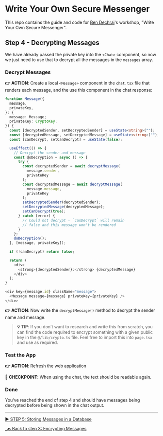 # Write Your Own Secure Messenger

This repo contains the guide and code for [Ben Dechrai][ben-twitter]'s workshop, "Write Your Own Secure Messenger".

## Step 4 - Decrypting Messages

We have already passed the private key into the `<Chat>` component, so now we just need to use that to decrypt all the messages in the `messages` array.

### Decrypt Messages

**👉 ACTION**: Create a local `<Message>` component in the `chat.tsx` file that renders each message, and the use this component in the chat response:

```ts
function Message({
  message,
  privateKey,
}: {
  message: Message;
  privateKey: CryptoKey;
}) {
  const [decryptedSender, setDecryptedSender] = useState<string>("");
  const [decryptedMessage, setDecryptedMessage] = useState<string>("");
  const [canDecrypt, setCanDecrypt] = useState(false);

  useEffect(() => {
    // Decrypt the sender and message
    const doDecryption = async () => {
      try {
        const decryptedSender = await decryptMessage(
          message.sender,
          privateKey
        );
        const decryptedMessage = await decryptMessage(
          message.message,
          privateKey
        );
        setDecryptedSender(decryptedSender);
        setDecryptedMessage(decryptedMessage);
        setCanDecrypt(true);
      } catch (error) {
        // Could not decrypt - `canDecrypt` will remain
        // false and this message won't be rendered
      }
    };
    doDecryption();
  }, [message, privateKey]);

  if (!canDecrypt) return false;

  return (
    <div>
      <strong>{decryptedSender}:</strong> {decryptedMessage}
    </div>
  );
}
```

```ts
<div key={message.id} className="message">
  <Message message={message} privateKey={privateKey} />
</div>
```

**👉 ACTION**: Now write the `decryptMessage()` method to decrypt the sender name and message.

> **💡 TIP**: If you don't want to research and write this from scratch, you can find the code required to encrypt something with a given public key in the `@/lib/crypto.ts` file. Feel free to import this into `page.tsx` and use as required.

### Test the App

**👉 ACTION**: Refresh the web application

**🧪 CHECKPOINT**: When using the chat, the text should be readable again.

### Done

You've reached the end of step 4 and should have messages being decrypted before being shown in the chat output.

---

[▶️ STEP 5: Storing Messages in a Database](./STEP-5-STORING-IN-DATABASE.md)

\_[🔙 Back to step 3: Encrypting Messages](./STEP-3-DECRYPTING-MESSAGES.md)

[ben-twitter]: https://twitter.com/bendechrai
